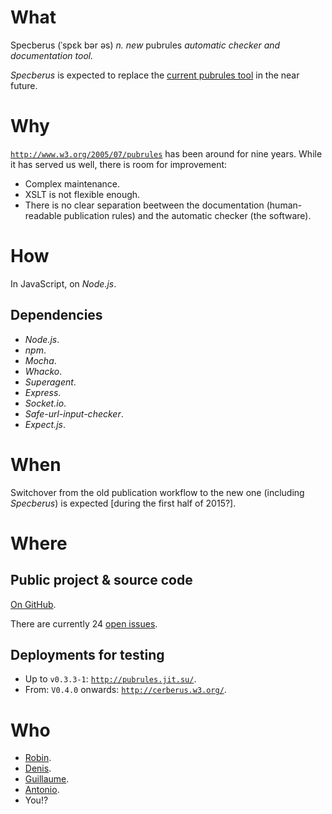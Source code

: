 
What
====

Specberus (ˈspɛk bər əs) *n. new* pubrules *automatic checker and documentation tool.*

*Specberus* is expected to replace the [current pubrules tool](http://www.w3.org/2005/07/pubrules) in the near future.

Why
===

[`http://www.w3.org/2005/07/pubrules`](http://www.w3.org/2005/07/pubrules) has been around for nine years. While it has served us well, there is room for improvement:

* Complex maintenance.
* XSLT is not flexible enough.
* There is no clear separation beetween the documentation (human-readable publication rules) and the automatic checker (the software).

How
===

In JavaScript, on *Node.js*.

Dependencies
------------

* *Node.js*.
* *npm*.
* *Mocha*.
* *Whacko*.
* *Superagent*.
* *Express*.
* *Socket.io*.
* *Safe-url-input-checker*.
* *Expect.js*.

When
====

Switchover from the old publication workflow to the new one (including *Specberus*) is expected [during the first half of 2015?].

Where
=====

Public project & source code
----------------------------

[On GitHub](https://github.com/w3c/).

There are currently 24 [open issues](https://github.com/w3c/specberus/issues).

Deployments for testing
-----------------------

* Up to `v0.3.3-1`: [`http://pubrules.jit.su/`](http://pubrules.jit.su/).
* From: `V0.4.0` onwards: [`http://cerberus.w3.org/`](http://cerberus.w3.org/).

Who
===

* [Robin](https://github.com/darobin).
* [Denis](https://github.com/deniak).
* [Guillaume](https://github.com/guibbs).
* [Antonio](https://github.com/tripu).
* You!?

